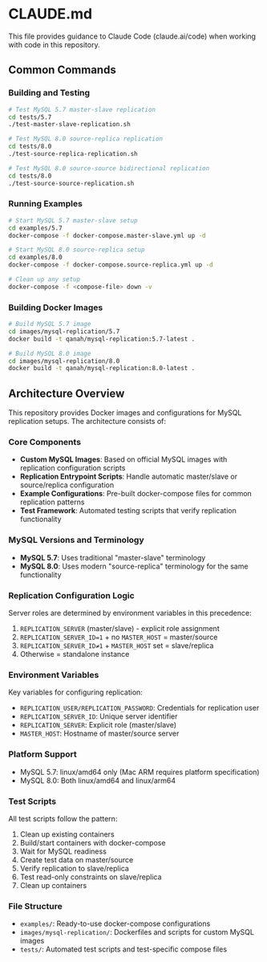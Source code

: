 # CLAUDE.md

This file provides guidance to Claude Code (claude.ai/code) when working with code in this repository.

## Common Commands

### Building and Testing
```bash
# Test MySQL 5.7 master-slave replication
cd tests/5.7
./test-master-slave-replication.sh

# Test MySQL 8.0 source-replica replication
cd tests/8.0
./test-source-replica-replication.sh

# Test MySQL 8.0 source-source bidirectional replication
cd tests/8.0
./test-source-source-replication.sh
```

### Running Examples
```bash
# Start MySQL 5.7 master-slave setup
cd examples/5.7
docker-compose -f docker-compose.master-slave.yml up -d

# Start MySQL 8.0 source-replica setup
cd examples/8.0
docker-compose -f docker-compose.source-replica.yml up -d

# Clean up any setup
docker-compose -f <compose-file> down -v
```

### Building Docker Images
```bash
# Build MySQL 5.7 image
cd images/mysql-replication/5.7
docker build -t qanah/mysql-replication:5.7-latest .

# Build MySQL 8.0 image
cd images/mysql-replication/8.0
docker build -t qanah/mysql-replication:8.0-latest .
```

## Architecture Overview

This repository provides Docker images and configurations for MySQL replication setups. The architecture consists of:

### Core Components
- **Custom MySQL Images**: Based on official MySQL images with replication configuration scripts
- **Replication Entrypoint Scripts**: Handle automatic master/slave or source/replica configuration
- **Example Configurations**: Pre-built docker-compose files for common replication patterns
- **Test Framework**: Automated testing scripts that verify replication functionality

### MySQL Versions and Terminology
- **MySQL 5.7**: Uses traditional "master-slave" terminology
- **MySQL 8.0**: Uses modern "source-replica" terminology for the same functionality

### Replication Configuration Logic
Server roles are determined by environment variables in this precedence:
1. `REPLICATION_SERVER` (master/slave) - explicit role assignment
2. `REPLICATION_SERVER_ID=1` + no `MASTER_HOST` = master/source
3. `REPLICATION_SERVER_ID≠1` + `MASTER_HOST` set = slave/replica
4. Otherwise = standalone instance

### Environment Variables
Key variables for configuring replication:
- `REPLICATION_USER/REPLICATION_PASSWORD`: Credentials for replication user
- `REPLICATION_SERVER_ID`: Unique server identifier
- `REPLICATION_SERVER`: Explicit role (master/slave)
- `MASTER_HOST`: Hostname of master/source server

### Platform Support
- MySQL 5.7: linux/amd64 only (Mac ARM requires platform specification)
- MySQL 8.0: Both linux/amd64 and linux/arm64

### Test Scripts
All test scripts follow the pattern:
1. Clean up existing containers
2. Build/start containers with docker-compose
3. Wait for MySQL readiness
4. Create test data on master/source
5. Verify replication to slave/replica
6. Test read-only constraints on slave/replica
7. Clean up containers

### File Structure
- `examples/`: Ready-to-use docker-compose configurations
- `images/mysql-replication/`: Dockerfiles and scripts for custom MySQL images
- `tests/`: Automated test scripts and test-specific compose files